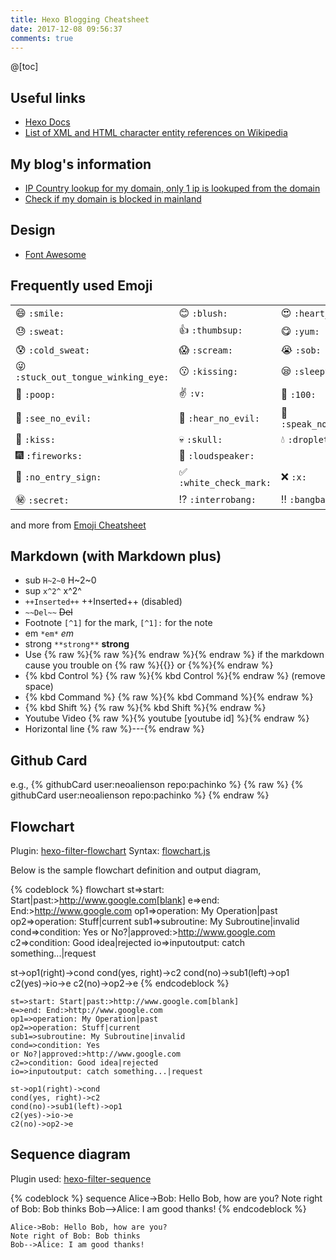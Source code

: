 ```yaml
---
title: Hexo Blogging Cheatsheet
date: 2017-12-08 09:56:37
comments: true
---
```


@[toc]

## Useful links
* [Hexo Docs](https://hexo.io/docs)
* [List of XML and HTML character entity references on Wikipedia](https://en.wikipedia.org/wiki/List_of_XML_and_HTML_character_entity_references)

## My blog's information
* [IP Country lookup for my domain, only 1 ip is lookuped from the domain](http://www.ip-tracker.org/lookup/domain-country.php?ip=neo.works)
* [Check if my domain is blocked in mainland](http://www.viewdns.info/chinesefirewall/?domain=neo.works)

## Design
* [Font Awesome](http://fontawesome.io/icons/#brand)

## Frequently used Emoji
|                         |                                |        |
| ----------------------- | ------------------------------ | ------ |
| :smile: ````:smile:```` | :blush: ````:blush:```` | :heart_eyes: ````:heart_eyes:```` |
| :sweat: ````:sweat:```` | :thumbsup: ````:thumbsup:```` | :yum: ````:yum:```` |
| :cold_sweat: ````:cold_sweat:```` | :scream: ````:scream:```` | :sob: ````:sob:```` |
| :stuck_out_tongue_winking_eye: ````:stuck_out_tongue_winking_eye:```` | :kissing: ````:kissing:```` | :sleepy: ````:sleepy:```` |
| :poop: ````:poop:````   | :v: ````:v:```` | :100: ````:100:```` |
| :see_no_evil: ````:see_no_evil:```` | :hear_no_evil: ````:hear_no_evil:```` | :speak_no_evil: ````:speak_no_evil:```` |
| :kiss: ````:kiss:````   | :skull: ````:skull:```` | :droplet: ````:droplet:```` |
| :fireworks: ````:fireworks:```` | :loudspeaker: ````:loudspeaker:```` |
| :no_entry_sign: ````:no_entry_sign:```` | :white_check_mark: ````:white_check_mark:```` | :x: ````:x:```` |
| :secret: ````:secret:```` | :interrobang: ````:interrobang:```` | :bangbang: ````:bangbang:```` |

and more from [Emoji Cheatsheet](https://www.webpagefx.com/tools/emoji-cheat-sheet/)

## Markdown (with Markdown plus)
* sub `H~2~0` H~2~0
* sup `x^2^` x^2^
* `++Inserted++` ++Inserted++ (disabled)
* `~~Del~~` ~~Del~~
* Footnote ```[^1]``` for the mark, ```[^1]:``` for the note
* em `*em*` *em*
* strong `**strong**` **strong**
* Use {% raw %}{% raw %}{% endraw %}{% endraw %} if the markdown cause you trouble on {% raw %}{{}} or {%%}{% endraw %}
* {% kbd Control %} {% raw %}{% kbd Control %}{% endraw %} (remove space)
* {% kbd Command %} {% raw %}{% kbd Command %}{% endraw %}
* {% kbd Shift %} {% raw %}{% kbd Shift %}{% endraw %}
* Youtube Video {% raw %}{% youtube [youtube id] %}{% endraw %}
* Horizontal line {% raw %}---{% endraw %}

## Github Card
e.g., {% githubCard user:neoalienson repo:pachinko %}
{% raw %}
{% githubCard user:neoalienson repo:pachinko %}
{% endraw %}

## Flowchart

Plugin: [hexo-filter-flowchart](https://github.com/bubkoo/hexo-filter-flowchart)
Syntax: [flowchart.js](http://flowchart.js.org/)

Below is the sample flowchart definition and output diagram,

{% codeblock %}
flowchart
st=>start: Start|past:>http://www.google.com[blank]
e=>end: End:>http://www.google.com
op1=>operation: My Operation|past
op2=>operation: Stuff|current
sub1=>subroutine: My Subroutine|invalid
cond=>condition: Yes
or No?|approved:>http://www.google.com
c2=>condition: Good idea|rejected
io=>inputoutput: catch something...|request

st->op1(right)->cond
cond(yes, right)->c2
cond(no)->sub1(left)->op1
c2(yes)->io->e
c2(no)->op2->e
{% endcodeblock %}

```flow
st=>start: Start|past:>http://www.google.com[blank]
e=>end: End:>http://www.google.com
op1=>operation: My Operation|past
op2=>operation: Stuff|current
sub1=>subroutine: My Subroutine|invalid
cond=>condition: Yes
or No?|approved:>http://www.google.com
c2=>condition: Good idea|rejected
io=>inputoutput: catch something...|request

st->op1(right)->cond
cond(yes, right)->c2
cond(no)->sub1(left)->op1
c2(yes)->io->e
c2(no)->op2->e
```

## Sequence diagram
Plugin used: [hexo-filter-sequence](https://github.com/bubkoo/hexo-filter-sequence)

{% codeblock %}
sequence
Alice->Bob: Hello Bob, how are you?
Note right of Bob: Bob thinks
Bob-->Alice: I am good thanks!
{% endcodeblock %}

```sequence
Alice->Bob: Hello Bob, how are you?
Note right of Bob: Bob thinks
Bob-->Alice: I am good thanks!
```
